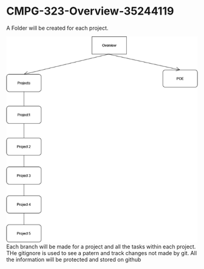 # CMPG-323-Overview-35244119
A Folder will be created for each project.

<img src="Diagram_Image.png" alt="DIagram overview">
Each branch will be made for a project and all the tasks within each project.
THe gitignore is used to see a patern and track changes not made by git.
All the information will be protected and stored on github
<h1 Project 2/h1>
